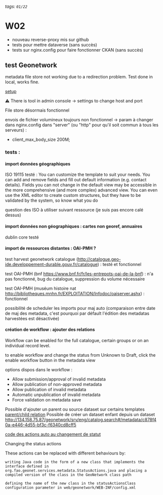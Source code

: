 ###### tags: `01/22`
# W02

- nouveau reverse-proxy mis sur github
- tests pour mettre dataverse (sans succès)
- tests sur nginx.config pour faire fonctionner CKAN (sans succès)

## test Geonetwork

metadata file store not working due to a redirection problem. Test done in local, works fine.

[setup](https://geonetwork-opensource.org/manuals/3.10.x/en/tutorials/introduction/setup/index.html)

:warning: There is tool in admin console -> settings to change host and port

File store désormais fonctionnel

envois de fichier volumineux toujours non fonctionnel -> param à changer dans nginx.config dans "server" (ou "http" pour qu'il soit commun à tous les serveurs) :
- client_max_body_size 200M;

### tests :
#### import données géographiques

ISO 19115 testé : You can customize the template to suit your needs. You can add and remove fields and fill out default information (e.g. contact details). Fields you can not change in the default view may be accessible in the more comprehensive (and more complex) advanced view. You can even use the XML editor to create custom structures, but they have to be validated by the system, so know what you do

question des ISO à utiliser suivant ressource (je suis pas encore calé dessus)

#### import données non géographiques : cartes non georef, annuaires

dublin core testé

#### import de ressources distantes : OAI-PMH ?

test harvest geonetwork catalogue (http://catalogue.geo-ide.developpement-durable.gouv.fr/catalogue) : testé et fonctionnel

test OAI-PMH (bnf https://www.bnf.fr/fr/les-entrepots-oai-de-la-bnf) : n'a pas fonctionné, bug du catalogue, suppression du volume nécessaire

test OAI-PMH (muséum histoire nat http://bibliotheques.mnhn.fr/EXPLOITATION/Infodoc/oaiserver.ashx) : fonctionnel

possibilité de scheduler les imports pour maj auto (comparaison entre date de maj des metadata, c'est pourquoi par défault l'édition des metadatas harvestées est désactivée)

#### création de workflow : ajouter des relations

Workflow can be enabled for the full catalogue, certain groups or on an individual record level.

to enable workflow and change the status from Unknown to Draft, click the enable workflow button in the metadata view

options dispos dans le workflow : 
- Allow submission/approval of invalid metadata
- Allow publication of non-approved metadata
- Allow publication of invalid metadata
- Automatic unpublication of invalid metadata
- Force validation on metadata save


Possible d'ajouter un parent ou source dataset sur certains templates 
[parent/child relation](https://geonetwork-opensource.org/manuals/trunk/en/user-guide/associating-resources/linking-parent.html)
Possible de créer un dataset enfant depuis un dataset
http://134.158.75.87/geonetwork/srv/eng/catalog.search#/metadata/c878f40a-e446-4d55-bf3c-f6340cd8cff5

[code des actions auto au changement de statut](https://github.com/geonetwork/core-geonetwork/blob/3.12.x/core/src/main/java/org/fao/geonet/kernel/metadata/DefaultStatusActions.java)


Changing the status actions

These actions can be replaced with different behaviours by:

    writing Java code in the form of a new class that implements the interface defined in org.fao.geonet.services.metadata.StatusActions.java and placing a compiled version of the class in the GeoNetwork class path

    defining the name of the new class in the statusActionsClass configuration parameter in web/geonetwork/WEB-INF/config.xml


